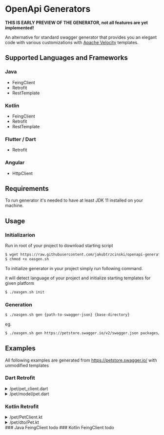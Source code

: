 # OpenApi Generators

**THIS IS EARLY PREVIEW OF THE GENERATOR, not all features are yet implemented!**

An alternative for standard swagger generator that provides you 
an elegant code with various customizations with [Apache Velocity](https://github.com/apache/velocity-engine) templates.

## Supported Languages and Frameworks

### Java
* FeingClient
* Retrofit
* RestTemplate

### Kotlin
* FeingClient
* Retrofit
* RestTemplate

### Flutter / Dart
* Retrofit

### Angular
* HttpClient


## Requirements
To run generator it's needed to have at least JDK 11 installed on your machine.

## Usage
### Initializarion
Run in root of your project to download starting script
```bash
$ wget https://raw.githubusercontent.com/jakubtrzcinski/openapi-generators/master/oasgen.sh
$ chmod +x oasgen.sh
```

To initialize generator in your project simply run following command. 

it will detect language of your project and initialize starting templates for given platform
```bash
$ ./oasgen.sh init
```


### Generation

```bash
$ ./oasgen.sh gen {path-to-swagger-json} {base-directory}
```

eg.
```bash
$ ./oasgen.sh gen https://petstore.swagger.io/v2/swagger.json packages/shared/lib/api
```

## Examples
All following examples are generated from https://petstore.swagger.io/ with unmodified templates

### Dart Retrofit

<details>
    <summary>/pet/pet_client.dart</summary>

```dart
import 'package:dio/dio.dart';
import 'package:retrofit/retrofit.dart';

import 'model/pet.dart';

part 'pet_client.g.dart';
@RestApi()
abstract class PetClient {
factory PetClient(Dio dio, {String baseUrl}) = _PetClient;

    @POST("/pet/{petId}/uploadImage")
    Future<void> uploadFile(
             int petId
    );

    @PUT("/pet")
    Future<void> updatePet(
             Pet payload
    );

    @POST("/pet")
    Future<void> addPet(
             Pet payload
    );

    @GET("/pet/findByStatus")
    Future<void> findPetsByStatus(
             String status
    );

    @GET("/pet/findByTags")
    Future<void> findPetsByTags(
             String tags
    );

    @GET("/pet/{petId}")
    Future<void> getPetById(
             int petId
    );

    @POST("/pet/{petId}")
    Future<void> updatePetWithForm(
             int petId
    );

    @DELETE("/pet/{petId}")
    Future<void> deletePet(
             String api_key,
             int petId
    );
}
```
</details>

<details>
    <summary>/pet/model/pet.dart</summary>

```dart
import 'package:json_annotation/json_annotation.dart';

import '../../commons/model/category.dart';
import '../../commons/model/tag.dart';

part 'pet.g.dart';

@JsonSerializable()
class Pet {
  int? id;
  Category? category;
  String name;
  String photoUrls;
  Tag? tags;
  String? status;

  Pet({
    this.id,
    this.category,
    required this.name,
    required this.photoUrls,
    this.tags,
    this.status,
  });

  factory Pet.fromJson(Map<String, dynamic> json) => _$PetFromJson(json);

  Map<String, dynamic> toJson() => _$PetToJson(this);
}

```
</details>


### Kotlin Retrofit
<details>
    <summary>/pet/PetClient.kt</summary>

```dart
package io.trzcinski.test.pet

import retrofit2.http.*
import retrofit2.Call

import io.trzcinski.test.pet.dto.Pet

interface PetClient {

        @POST("/pet/{petId}/uploadImage")
        fun uploadFile(
             petId: Int
        ): Call<Void>

        @PUT("/pet")
        fun updatePet(
             payload: Pet
        ): Call<Void>

        @POST("/pet")
        fun addPet(
             payload: Pet
        ): Call<Void>

        @GET("/pet/findByStatus")
        fun findPetsByStatus(
             status: String
        ): Call<Void>

        @GET("/pet/findByTags")
        fun findPetsByTags(
             tags: String
        ): Call<Void>

        @GET("/pet/{petId}")
        fun getPetById(
             petId: Int
        ): Call<Void>

        @POST("/pet/{petId}")
        fun updatePetWithForm(
             petId: Int
        ): Call<Void>

        @DELETE("/pet/{petId}")
        fun deletePet(
             api_key: String,
             petId: Int
        ): Call<Void>
}
```
</details>

<details>
    <summary>/pet/dto/Pet.kt</summary>

```dart
package io.trzcinski.test.pet.dto

data class Pet(
    val id: Int?,
    val category: Category?,
    val name: String,
    val photoUrls: String,
    val tags: Tag?,
    val status: String?,
)
}

```
</details>
### Java FeingClient
todo
### Kotlin FeingClient
todo
